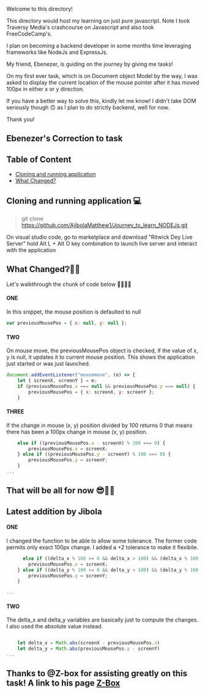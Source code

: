 Welcome to this directory! 

This directory would host my learning on just pure javascript. Note I took Traversy Media's crashcourse on Javascript and also took FreeCodeCamp's.


I plan on  becoming a backend developer in some months time leveraging frameworks like NodeJs and ExpressJs. 

My friend, Ebenezer, is guiding on the journey by giving me tasks!


On my first ever task, which is on Document object Model by the way, I was asked to display the current location of the mouse pointer after it has moved 100px 
in either x or y direction. 

If you have a better way to solve this, kindly let me know! I didn't take DOM seriously though 🙃 as I plan to do strictly backend, well for now. 


Thank you!


## Ebenezer's Correction to task

## Table of Content

-   [Cloning and running application](#cloning-and-running-application-💻)
-   [What Changed?](#what-changed❔🙋‍♀️)


## Cloning and running application 💻

> git clone https://github.com/AjibolaMatthew1/Journey_to_learn_NODEJs.git

On visual studio code, go to marketplace and download "Ritwick Dey Live Server" hold Alt L + Alt O key combination to launch live server and interact with the application

## What Changed❔🙋‍♀️

Let's walkthrough the chunk of code below 🚶‍♀️🚶‍♀️

#### ONE

In this snippet, the mouse position is defaulted to null

```javascript
var previousMousePos = { x: null, y: null };
```

#### TWO

On mouse move, the previousMousePos object is checked, if the value of x, y is null, it updates it to current mouse position. This shows the application just started or was just launched.

```javascript
document.addEventListener("mousemove", (e) => {
    let { screenX, screenY } = e;
    if (previousMousePos.x === null && previousMousePos.y === null) {
        previousMousePos = { x: screenX, y: screenY };
    }
```

#### THREE

If the change in mouse (x, y) position divided by 100 returns 0 that means there has been a 100px change in mouse (x, y) position.

```javascript
    else if ((previousMousePos.x - screenX) % 100 === 0) {
        previousMousePos.x = screenX;
    } else if ((previousMousePos.y - screenY) % 100 === 0) {
        previousMousePos.y = screenY;
    }
...
```

## That will be all for now 😎🤷‍♂️


## Latest addition by Jibola 

#### ONE

I changed the function to be able to allow some tolerance. The former code permits only exact 100px change. I added a +2 tolerance to make it flexibile.

```javascript
      else if ((delta_x % 100 >= 0 && delta_x > 100) && (delta_x % 100 <= 2)) {
        previousMousePos.x = screenX;
    } else if ((delta_y % 100 >= 0 && delta_y > 100) && (delta_y % 100 <= 2)) {
        previousMousePos.y = screenY;
    }

...
```

#### TWO 

The delta_x and delta_y variables are basically just to compute the changes. I also used the absolute value instead.

```javascript

    let delta_x = Math.abs(screenX - previousMousePos.x)
    let delta_y = Math.abs(previousMousePos.y - screenY)
...
```

## Thanks to @Z-box for assisting greatly on this task! A link to his page [Z-Box](https://github.com/E-Zbox)
